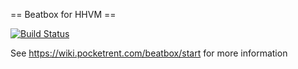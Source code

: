 == Beatbox for HHVM ==

[![Build Status](https://travis-ci.org/PocketRent/beatbox.svg?branch=master)](https://travis-ci.org/PocketRent/beatbox)

See https://wiki.pocketrent.com/beatbox/start for more information
